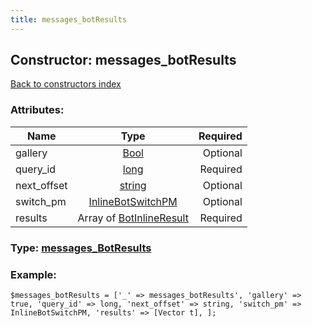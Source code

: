 ```yaml
---
title: messages_botResults
---
```

## Constructor: messages\_botResults  
[Back to constructors index](index.md)



### Attributes:

| Name     |    Type       | Required |
|----------|:-------------:|---------:|
|gallery|[Bool](../types/Bool.md) | Optional|
|query\_id|[long](../types/long.md) | Required|
|next\_offset|[string](../types/string.md) | Optional|
|switch\_pm|[InlineBotSwitchPM](../types/InlineBotSwitchPM.md) | Optional|
|results|Array of [BotInlineResult](../types/BotInlineResult.md) | Required|



### Type: [messages\_BotResults](../types/messages_BotResults.md)


### Example:

```
$messages_botResults = ['_' => messages_botResults', 'gallery' => true, 'query_id' => long, 'next_offset' => string, 'switch_pm' => InlineBotSwitchPM, 'results' => [Vector t], ];
```